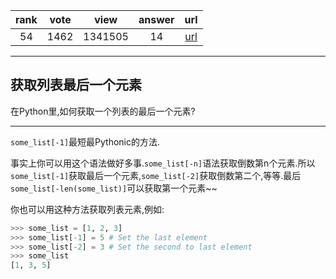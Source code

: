
| rank | vote | view | answer | url |
|:-:|:-:|:-:|:-:|:-:|
|54|1462|1341505|14| [url](http://stackoverflow.com/questions/930397/getting-the-last-element-of-a-list-in-python) |
***

## 获取列表最后一个元素

在Python里,如何获取一个列表的最后一个元素?

***

`some_list[-1]`最短最Pythonic的方法.

事实上你可以用这个语法做好多事.`some_list[-n]`语法获取倒数第n个元素.所以`some_list[-1]`获取最后一个元素,`some_list[-2]`获取倒数第二个,等等.最后`some_list[-len(some_list)]`可以获取第一个元素~~

你也可以用这种方法获取列表元素,例如:

```python
>>> some_list = [1, 2, 3]
>>> some_list[-1] = 5 # Set the last element
>>> some_list[-2] = 3 # Set the second to last element
>>> some_list
[1, 3, 5]
```